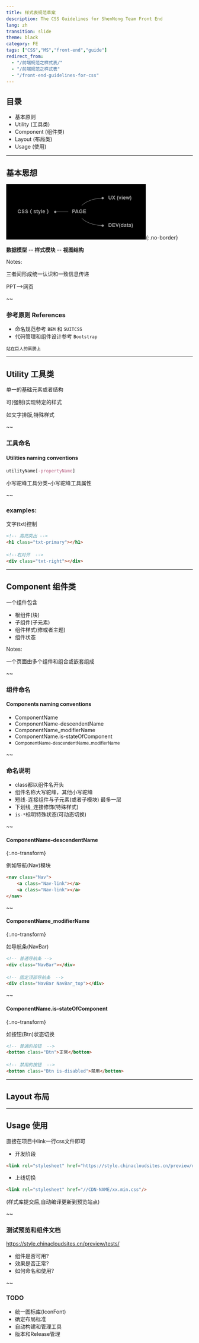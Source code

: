 ```yaml
---
title: 样式表规范草案
description: The CSS Guidelines for ShenNong Team Front End
lang: zh
transition: slide
theme: black
category: FE
tags: ["CSS","MS","front-end","guide"]
redirect_from: 
  - "/前端规范之样式表/"
  - "/前端规范之样式表"
  - "/front-end-guidelines-for-css"
---
```


## 目录

* 基本原则
* Utility (工具类)
* Component (组件类)
* Layout (布局类)
* Usage (使用)


----------------------------------------------------------------
## 基本思想

![](/assets/img/front-end-guidelines-for-css/page.png){:.no-border}

**数据模型** -- **样式模块** -- **视图结构**

Notes:

三者间形成统一认识和一致信息传递

PPT-->网页

~~
### 参考原则 References


* 命名规范参考 `BEM` 和 `SUITCSS`
* 代码管理和组件设计参考 `Bootstrap`


<small> 站在巨人的肩膀上 </small>


----------------------------------------------------------------
## Utility 工具类

单一的基础元素或者结构

可(强制)实现特定的样式

如文字排版,特殊样式

~~
### 工具命名 

#### Utilities naming conventions

```css
utilityName[-propertyName]
```

小写驼峰工具分类-小写驼峰工具属性

~~
### examples:

文字(txt)控制

```html
<!-- 高亮突出 -->
<h1 class="txt-primary"></h1>

<!--右对齐  -->
<div class="txt-right"></div>
```


----------------------------------------------------------------
## Component 组件类


一个组件包含

* 根组件(块)
* 子组件(子元素)
* 组件样式(修或者主题)
* 组件状态

Notes:

一个页面由多个组件和组合或嵌套组成

~~
### 组件命名 

#### Components naming conventions

* ComponentName
* ComponentName-descendentName
* ComponentName_modifierName
* ComponentName.is-stateOfComponent
* <small>ComponentName-descendentName_modifierName</small>

~~
### 命名说明

* class都以组件名开头
* 组件名称大写驼峰，其他小写驼峰
* 短线`-`连接组件与子元素(或者子模块) 最多一层
* 下划线`_`连接修饰(特殊样式)
* `is-*`标明特殊状态(可动态切换)

~~
#### ComponentName-descendentName
{:.no-transform}

例如导航(Nav)模块
```html
<nav class="Nav">
    <a class="Nav-link"></a>
    <a class="Nav-link"></a>
</nav>
```

~~
#### ComponentName_modifierName
{:.no-transform}

如导航条(NavBar)
```html
<!-- 普通导航条 -->
<div class="NavBar"></div>

<!-- 固定顶部导航条  -->
<div class="NavBar NavBar_top"></div>
```

~~
#### ComponentName.is-stateOfComponent
{:.no-transform}

如按钮(Btn)状态切换
```html
<!-- 普通的按钮  -->
<botton class="Btn">正常</botton>

<!-- 禁用的按钮  -->
<botton class="Btn is-disabled">禁用</botton>
```


----------------------------------------------------------------
## Layout 布局



----------------------------------------------------------------
## Usage 使用

直接在项目中link一行css文件即可

* 开发阶段 

```html
<link rel="stylesheet" href="https://style.chinacloudsites.cn/preview/dist/css/style.css?"/>
```
* 上线切换 

```html
<link rel="stylesheet" href="//CDN-NAME/xx.min.css"/>
```

(样式库提交后,自动编译更新到预览站点)

~~
### 测试预览和组件文档

<https://style.chinacloudsites.cn/preview/tests/>

* 组件是否可用?
* 效果是否正常?
* 如何命名和使用?

~~
### TODO

* 统一图标库(IconFont)
* 确定布局标准
* 自动构建和管理工具
* 版本和Release管理
